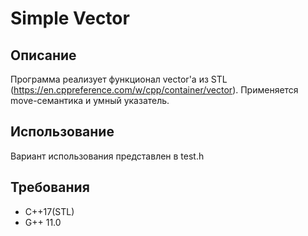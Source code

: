 # Simple Vector

## Описание
Программа реализует функционал vector'a из STL (https://en.cppreference.com/w/cpp/container/vector).
Применяется move-семантика и умный указатель.

## Использование
Вариант использования представлен в test.h

## Требования
- C++17(STL)
- G++ 11.0
